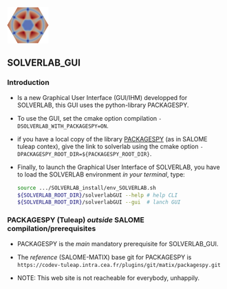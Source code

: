 
![logo](../images/logoSOLVERLAB.png)

## SOLVERLAB_GUI

### Introduction

- Is a new Graphical User Interface (GUI/IHM) developped for SOLVERLAB,
  this GUI uses the python-library PACKAGESPY.

- To use the GUI, set the cmake option compilation `-DSOLVERLAB_WITH_PACKAGESPY=ON`.

- if you have a local copy of the library
  [PACKAGESPY](https://codev-tuleap.intra.cea.fr/plugins/git/matix/packagespy.git)
  (as in SALOME tuleap contex), give the link to solverlab using the cmake option
  `-DPACKAGESPY_ROOT_DIR=${PACKAGESPY_ROOT_DIR}`.

- Finally, to launch the Graphical User Interface of SOLVERLAB,
  you have to load the SOLVERLAB environment *in your terminal*, type:

  ```bash
  source .../SOLVERLAB_install/env_SOLVERLAB.sh
  ${SOLVERLAB_ROOT_DIR}/solverlabGUI --help # help CLI
  ${SOLVERLAB_ROOT_DIR}/solverlabGUI --gui  # lanch GUI
  ```


### PACKAGESPY (Tuleap) *outside* SALOME compilation/prerequisites

- PACKAGESPY is the *main* mandatory prerequisite for SOLVERLAB_GUI.

- The *reference* (SALOME-MATIX) base git for PACKAGESPY is
  `https://codev-tuleap.intra.cea.fr/plugins/git/matix/packagespy.git`

- NOTE: This web site is not reacheable for everybody, unhappily.

